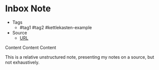 # Inbox Note
* Tags
	* #tag1 #tag2 #kettlekasten-example
* Source
	* [URL](http://www.google.com.au)

Content
Content
Content

This is a relative unstructured note, presenting my notes on a source, but not exhaustively.